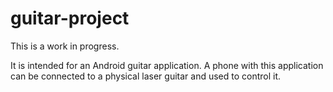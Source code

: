 # guitar-project

This is a work in progress.

It is intended for an Android guitar application. A phone with this application can be connected to a physical laser guitar and used to control it.